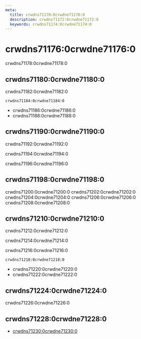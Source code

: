 ```yaml
---
meta:
  title: crwdns71170:0crwdne71170:0
  description: crwdns71172:0crwdne71172:0
  keywords: crwdns71174:0crwdne71174:0
---
```


# crwdns71176:0crwdne71176:0
crwdns71178:0crwdne71178:0

<entry-ad />

## crwdns71180:0crwdne71180:0
crwdns71182:0crwdne71182:0

`crwdns71184:0crwdne71184:0`
- crwdns71186:0crwdne71186:0
- crwdns71188:0crwdne71188:0


## crwdns71190:0crwdne71190:0
crwdns71192:0crwdne71192:0

  crwdns71194:0crwdne71194:0

  crwdns71196:0crwdne71196:0

## crwdns71198:0crwdne71198:0
crwdns71200:0crwdne71200:0
<alert type="success">crwdns71202:0crwdne71202:0</alert>
<alert type="info">crwdns71204:0crwdne71204:0</alert>
<alert type="warning">crwdns71206:0crwdne71206:0</alert>
<alert type="error">crwdns71208:0crwdne71208:0</alert>

## crwdns71210:0crwdne71210:0
crwdns71212:0crwdne71212:0

  crwdns71214:0crwdne71214:0

  crwdns71216:0crwdne71216:0

  `crwdns71218:0crwdne71218:0`
  - crwdns71220:0crwdne71220:0
  - crwdns71222:0crwdne71222:0

## crwdns71224:0crwdne71224:0
crwdns71226:0crwdne71226:0

## crwdns71228:0crwdne71228:0
  - [crwdns71230:0crwdne71230:0]()

<endmatter />
